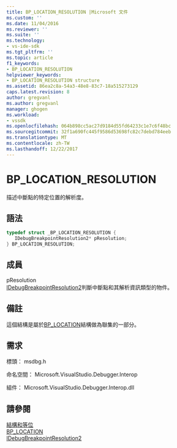 ```yaml
---
title: BP_LOCATION_RESOLUTION |Microsoft 文件
ms.custom: ''
ms.date: 11/04/2016
ms.reviewer: ''
ms.suite: ''
ms.technology:
- vs-ide-sdk
ms.tgt_pltfrm: ''
ms.topic: article
f1_keywords:
- BP_LOCATION_RESOLUTION
helpviewer_keywords:
- BP_LOCATION_RESOLUTION structure
ms.assetid: 86ea2c8a-54a3-48e8-83c7-18a515273129
caps.latest.revision: 8
author: gregvanl
ms.author: gregvanl
manager: ghogen
ms.workload:
- vssdk
ms.openlocfilehash: 064b898cc5ac27d9184d55fd64233c1e7c6f48bc
ms.sourcegitcommit: 32f1a690fc445f9586d53698fc82c7debd784eeb
ms.translationtype: MT
ms.contentlocale: zh-TW
ms.lasthandoff: 12/22/2017
---
```

# <a name="bplocationresolution"></a>BP_LOCATION_RESOLUTION
描述中斷點的特定位置的解析度。  
  
## <a name="syntax"></a>語法  
  
```cpp  
typedef struct _BP_LOCATION_RESOLUTION {   
   IDebugBreakpointResolution2* pResolution;  
} BP_LOCATION_RESOLUTION;  
```  
  
## <a name="members"></a>成員  
 pResolution  
 [IDebugBreakpointResolution2](../../../extensibility/debugger/reference/idebugbreakpointresolution2.md)判斷中斷點和其解析資訊類型的物件。  
  
## <a name="remarks"></a>備註  
 這個結構是屬於[BP_LOCATION](../../../extensibility/debugger/reference/bp-location.md)結構做為聯集的一部分。  
  
## <a name="requirements"></a>需求  
 標頭： msdbg.h  
  
 命名空間： Microsoft.VisualStudio.Debugger.Interop  
  
 組件： Microsoft.VisualStudio.Debugger.Interop.dll  
  
## <a name="see-also"></a>請參閱  
 [結構和等位](../../../extensibility/debugger/reference/structures-and-unions.md)   
 [BP_LOCATION](../../../extensibility/debugger/reference/bp-location.md)   
 [IDebugBreakpointResolution2](../../../extensibility/debugger/reference/idebugbreakpointresolution2.md)